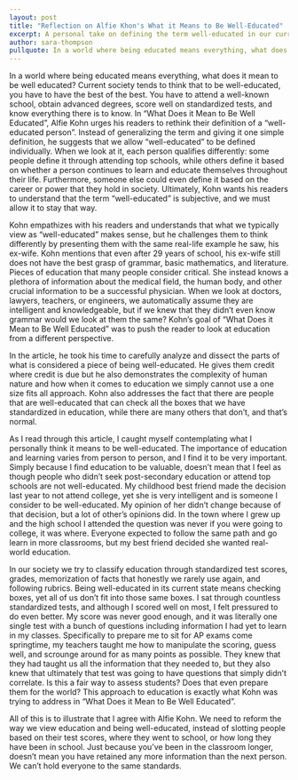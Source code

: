 ```yaml
---
layout: post
title: "Reflection on Alfie Khon's What it Means to Be Well-Educated"
excerpt: A personal take on defining the term well-educated in our current society.
author: sara-thompson
pullquote: In a world where being educated means everything, what does it mean to be well-educated?
---
```

<p>In a world where being educated means everything, what does it mean to be well educated? Current society tends to think that to be well-educated, you have to have the best of the best. You have to attend a well-known school, obtain advanced degrees, score well on standardized tests, and know everything there is to know. In “What Does it Mean to Be Well Educated”, Alfie Kohn urges his readers to rethink their definition of a “well-educated person”. Instead of generalizing the term and giving it one simple definition, he suggests that we allow “well-educated” to be defined individually. When we look at it, each person qualifies differently: some people define it through attending top schools, while others define it based on whether a person continues to learn and educate themselves throughout their life. Furthermore, someone else could even define it based on the career or power that they hold in society. Ultimately, Kohn wants his readers to understand that the term “well-educated” is subjective, and we must allow it to stay that way.</p>
<p>Kohn empathizes with his readers and understands that what we typically view as “well-educated” makes sense, but he challenges them to think differently by presenting them with the same real-life example he saw, his ex-wife. Kohn mentions that even after 29 years of school, his ex-wife still does not have the best grasp of grammar, basic mathematics, and literature. Pieces of education that many people consider critical. She instead knows a plethora of information about the medical field, the human body, and other crucial information to be a successful physician. When we look at doctors, lawyers, teachers, or engineers, we automatically assume they are intelligent and knowledgeable, but if we knew that they didn’t even know grammar would we look at them the same? Kohn’s goal of “What Does it Mean to Be Well Educated” was to push the reader to look at education from a different perspective.</p>
<p>In the article, he took his time to carefully analyze and dissect the parts of what is considered a piece of being well-educated. He gives them credit where credit is due but he also demonstrates the complexity of human nature and how when it comes to education we simply cannot use a one size fits all approach. Kohn also addresses the fact that there are people that are well-educated that can check all the boxes that we have standardized in education, while there are many others that don’t, and that’s normal. </p>
<p>As I read through this article, I caught myself contemplating what I personally think it means to be well-educated. The importance of education and learning varies from person to person, and I find it to be very important. Simply because I find education to be valuable, doesn’t mean that I feel as though people who didn’t seek post-secondary education or attend top schools are not well-educated. My childhood best friend made the decision last year to not attend college, yet she is very intelligent and is someone I consider to be well-educated. My opinion of her didn’t change because of that decision, but a lot of other’s opinions did. In the town where I grew up and the high school I attended the question was never if you were going to college, it was where. Everyone expected to follow the same path and go learn in more classrooms, but my best friend decided she wanted real-world education.</p>
<p>In our society we try to classify education through standardized test scores, grades, memorization of facts that honestly we rarely use again, and following rubrics. Being well-educated in its current state means checking boxes, yet all of us don’t fit into those same boxes. I sat through countless standardized tests, and although I scored well on most, I felt pressured to do even better. My score was never good enough, and it was literally one single test with a bunch of questions including information I had yet to learn in my classes. Specifically to prepare me to sit for AP exams come springtime, my teachers taught me how to manipulate the scoring, guess well, and scrounge around for as many points as possible. They knew that they had taught us all the information that they needed to, but they also knew that ultimately that test was going to have questions that simply didn’t correlate. Is this a fair way to assess students? Does that even prepare them for the world? This approach to education is exactly what Kohn was trying to address in “What Does it Mean to Be Well Educated”. </p>
<p>All of this is to illustrate that I agree with Alfie Kohn. We need to reform the way we view education and being well-educated, instead of slotting people based on their test scores, where they went to school, or how long they have been in school. Just because you’ve been in the classroom longer, doesn’t mean you have retained any more information than the next person. We can’t hold everyone to the same standards.</p>
